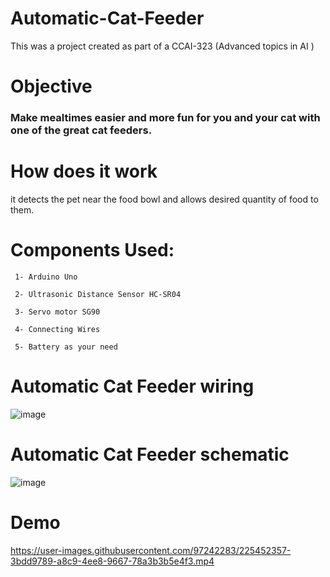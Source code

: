 # Automatic-Cat-Feeder
This was a project created as part of a CCAI-323 (Advanced topics in AI )

# Objective
### Make mealtimes easier and more fun for you and your cat with one of the great cat feeders.

# How does it work
it detects the pet near the food bowl and allows desired quantity of food to them.

# Components Used:
     1- Arduino Uno
     
     2- Ultrasonic Distance Sensor HC-SR04
     
     3- Servo motor SG90
     
     4- Connecting Wires
     
     5- Battery as your need

# Automatic Cat Feeder wiring

![image](https://user-images.githubusercontent.com/97242283/225454443-2c8adca6-3b13-49ab-b8d5-c8381ea2dabf.png)

   
# Automatic Cat Feeder schematic
![image](https://user-images.githubusercontent.com/97242283/225451595-0cdfd332-3794-44b1-8940-2985c19ccdef.png)

# Demo

https://user-images.githubusercontent.com/97242283/225452357-3bdd9789-a8c9-4ee8-9667-78a3b3b5e4f3.mp4

